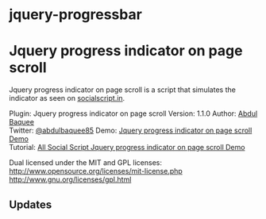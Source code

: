 # jquery-progressbar
Jquery progress indicator on page scroll
===============

Jquery progress indicator on page scroll is a script that simulates the indicator as seen on [socialscript.in](http://www.socialscript.in/).

Plugin: Jquery progress indicator on page scroll
Version: 1.1.0
Author: [Abdul Baquee](http://www.socialscript.in/)  
Twitter: [@abdulbaquee85](http://www.twitter.com/abdulbaquee85)
Demo: [Jquery progress indicator on page scroll Demo](http://www.socialscript.in/jquery-progress-indicator-on-page-scroll/)  
Tutorial: [All Social Script Jquery progress indicator on page scroll Demo](http://www.socialscript.in/jquery-plugins/jquery-progressbar/examples/)  

Dual licensed under the MIT and GPL licenses:
http://www.opensource.org/licenses/mit-license.php
http://www.gnu.org/licenses/gpl.html

Updates
-------
